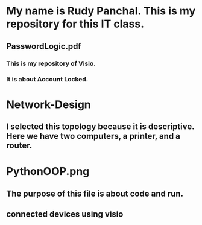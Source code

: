 # My name is Rudy Panchal. This is my repository for this IT class. 
## PasswordLogic.pdf
### This is my repository of Visio.
### It is about Account Locked.
# Network-Design
## I selected this topology because it is descriptive. Here we have two computers, a printer, and a router.
# PythonOOP.png
## The purpose of this file is about code and run.
## connected devices using visio 
